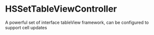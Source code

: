 # HSSetTableViewController
A powerful set of interface tableView framework, can be configured to support cell updates
